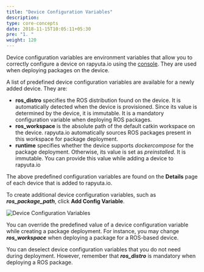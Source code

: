 ```yaml
---
title: "Device Configuration Variables"
description:
type: core-concepts
date: 2018-11-15T10:05:11+05:30
pre: "1. "
weight: 120
---
```

Device configuration variables are environment variables that allow you to
correctly configure a device on rapyuta.io using the [console](https://console.rapyuta.io).
They are used when deploying packages on the device.

A list of predefined device configuration variables are available for a
newly added device. They are:

* **ros_distro** specifies the ROS distribution found on the device. It is
automatically detected when the device is provisioned. Since its value is
determined by the device, it is immutable. It is a mandatory configuration
variable when deploying ROS packages.
* **ros_workspace** is the absolute path of the default catkin workspace on the
device. rapyuta.io automatically sources ROS packages present in this workspace
for package deployment.
* **runtime** specifies whether the device supports *dockercompose* for the package
deployment. Otherwise, its value is set as *preinstalled*. It is immutable. You can provide this value while adding a device to rapyuta.io

The above predefined configuration variables are found on the
**Details** page of each device that is added to rapyuta.io.

To create additional device configuration variables, such as ***ros_package_path***, click **Add Config Variable**.

![Device Configuration Variables](/images/core-concepts/device-management/add-device-config-var.png?classes=border,shadow&width=50pc)

You can override the predefined value of a device configuration variable while
creating a package deployment. For instance, you may change ***ros_workspace***
when deploying a package for a ROS-based device.

You can deselect device configuration variables that you do not need during
deployment. However, remember that ***ros_distro*** is mandatory when deploying a
ROS package.
